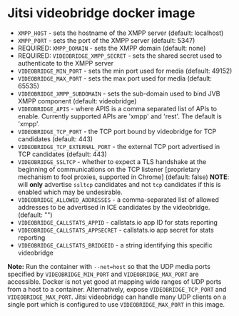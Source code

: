 # Jitsi videobridge docker image

* `XMPP_HOST` - sets the hostname of the XMPP server (default: localhost)
* `XMPP_PORT` - sets the port of the XMPP server (default: 5347)
* REQUIRED: `XMPP_DOMAIN` - sets the XMPP domain (default: none)
* REQUIRED: `VIDEOBRIDGE_XMPP_SECRET` - sets the shared secret used to authenticate to the XMPP server
* `VIDEOBRIDGE_MIN_PORT` - sets the min port used for media (default: 49152)
* `VIDEOBRIDGE_MAX_PORT` - sets the max port used for media (default: 65535)
* `VIDEOBRIDGE_XMPP_SUBDOMAIN` - sets the sub-domain used to bind JVB XMPP component (default: videobridge)
* `VIDEOBRIDGE_APIS` - where APIS is a comma separated list of APIs to enable. Currently supported APIs are 'xmpp' and 'rest'. The default is 'xmpp'.
* `VIDEOBRIDGE_TCP_PORT` - the TCP port bound by videobridge for TCP candidates (default: 443)
* `VIDEOBRIDGE_TCP_EXTERNAL_PORT` - the external TCP port advertised in TCP candidates (default: 443)
* `VIDEOBRIDGE_SSLTCP` - whether to expect a TLS handshake at the beginning of communications on the TCP listener [proprietary mechanism to fool proxies, supported in Chrome] (default: false) **NOTE**: will **only** advertise `ssltcp` candidates and not `tcp` candidates if this is enabled which may be undesirable.
* `VIDEOBRIDGE_ALLOWED_ADDRESSES` - a comma-separated list of allowed addresses to be advertised in ICE candidates by the videobridge. (default: "")
* `VIDEOBRIDGE_CALLSTATS_APPID` - callstats.io app ID for stats reporting
* `VIDEOBRIDGE_CALLSTATS_APPSECRET` - callstats.io app secret for stats reporting
* `VIDEOBRIDGE_CALLSTATS_BRIDGEID` - a string identifying this specific videobridge


**Note:** Run the container with `--net=host` so that the UDP media ports specified by `VIDEOBRIDGE_MIN_PORT` and `VIDEOBRIDGE_MAX_PORT` are accessible. Docker is not yet good at mapping wide ranges of UDP ports from a host to a container. Alternatively, expose `VIDEOBRIDGE_TCP_PORT` and `VIDEOBRIDGE_MAX_PORT`. Jitsi videobridge can handle many UDP clients on a single port which is configured to use `VIDEOBRIDGE_MAX_PORT` in this image.
